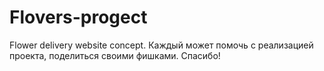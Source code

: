# Flovers-progect
Flower delivery website concept.
Каждый может помочь с реализацией проекта, поделиться своими фишками. Спасибо!
